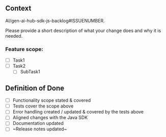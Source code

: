 ## Context

AI/gen-ai-hub-sdk-js-backlog#ISSUENUMBER.

Please provide a short description of what your change does and why it is needed.

### Feature scope:
 
- [ ] Task1 
- [ ] Task2 
  - [ ] SubTask1 

## Definition of Done

- [ ] Functionality scope stated & covered
- [ ] Tests cover the scope above
- [ ] Error handling created / updated & covered by the tests above
- [ ] Aligned changes with the Java SDK
- [ ] Documentation updated
- [ ] ~Release notes updated~
